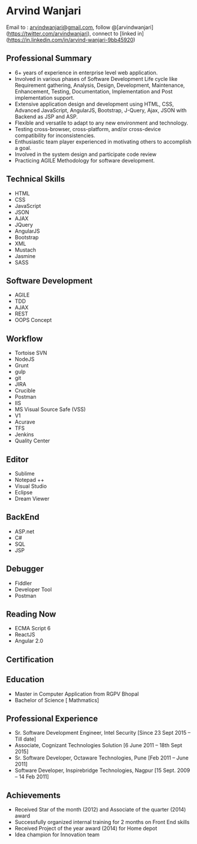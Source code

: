 # Arvind Wanjari            

 Email to : <arvindwanjari@gmail.com>,  follow @[arvindwanjari] (https://twitter.com/arvindwanjari), connect to [linked in] (https://in.linkedin.com/in/arvind-wanjari-9bb45920)
## Professional Summary
  -  6+ years of experience in enterprise level web application.
  -   Involved in various phases of Software Development Life cycle like Requirement gathering, Analysis, Design, Development, Maintenance, Enhancement, Testing, Documentation, Implementation and Post implementation support.
  -   Extensive application design and development using HTML, CSS, Advanced JavaScript, AngularJS, Bootstrap, J-Query, Ajax, JSON with Backend as JSP and ASP. 
  -   Flexible and versatile to adapt to any new environment and technology.
  -   Testing cross-browser, cross-platform, and/or cross-device compatibility for inconsistencies.
  -   Enthusiastic team player experienced in motivating others to accomplish a goal.
  -   Involved in the system design and participate code review
  -   Practicing AGILE Methodology for software development.

## Technical Skills 
  * HTML
  * CSS
  * JavaScript
  * JSON
  * AJAX
  * JQuery
  * AngularJS
  * Bootstrap
  * XML
  * Mustach
  * Jasmine
  * SASS
  
## Software Development 
   - AGILE
   - TDD
   - AJAX
   - REST
   - OOPS Concept
## Workflow 
   - Tortoise SVN
   - NodeJS
   - Grunt
   - gulp
   - git
   - JIRA
   - Crucible
   - Postman
   - IIS
   - MS Visual Source Safe (VSS)
   - V1
   - Acurave 
   - TFS
   - Jenkins
   - Quality Center
## Editor
   - Sublime
   - Notepad ++
   - Visual Studio
   - Eclipse
   - Dream Viewer

## BackEnd
   - ASP.net
   - C#
   - SQL
   - JSP

## Debugger
  - Fiddler
  - Developer Tool
  - Postman

## Reading Now
   - ECMA Script 6
   - ReactJS
   - Angular 2.0

## Certification

## Education
  - Master in Computer Application from RGPV Bhopal 
  - Bachelor of Science [ Mathmatics]

## Professional Experience

- Sr. Software Development Engineer, Intel Security [Since 23 Sept 2015 – Till date]
- Associate, Cognizant Technologies Solution [6 June 2011 – 18th Sept 2015]
- Sr. Software Developer, Octaware Technologies, Pune [Feb 2011 – June 2011]
- Software Developer, Inspirebridge Technologies, Nagpur [15 Sept. 2009 – 14 Feb 2011]

## Achievements

- Received Star of the month (2012) and Associate of the quarter (2014) award
- Successfully organized internal training  for 2 months on Front End skills
- Received Project of the year award (2014) for Home depot
- Idea champion for Innovation team


